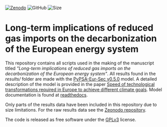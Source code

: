 [![Zenodo](https://zenodo.org/badge/DOI/10.5281/zenodo.3938042.svg)](https://doi.org/10.5281/zenodo.3938042)
![GitHub](https://img.shields.io/github/license/(#PATH))
![Size](https://img.shields.io/github/repo-size/(#PATH))

# Long-term implications of reduced gas imports on the decarbonization of the European energy system

This repository contains all scripts used in the making of the manuscript titled *"Long-term implications of reduced gas imports on the decarbonization of the European energy system"*. All results found in the *results/* folder are made with the [PyPSA-Eur-Sec v0.5.0](https://github.com/PyPSA/pypsa-eur-sec/tree/v0.5.0) model. A detailed description of the model is provided in the paper [Speed of technological transformations required in Europe to achieve different climate goals](https://arxiv.org/abs/2109.09563). Model documentation is found at [readthedocs](https://pypsa-eur-sec.readthedocs.io/en/latest/).

Only parts of the results data have been included in this repository due to size limitations. For the raw results data see the [Zeonodo repository](#PATH).


The code is released as free software under the
[GPLv3](http://www.gnu.org/licenses/gpl-3.0.en.html) license.